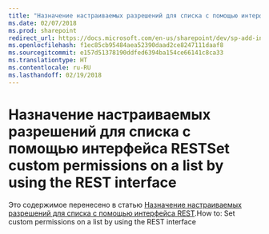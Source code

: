 ```yaml
---
title: "Назначение настраиваемых разрешений для списка с помощью интерфейса REST"
ms.date: 02/07/2018
ms.prod: sharepoint
redirect_url: https://docs.microsoft.com/en-us/sharepoint/dev/sp-add-ins/set-custom-permissions-on-a-list-by-using-the-rest-interface/
ms.openlocfilehash: f1ec85cb95484aea52390daad2ce8247111daaf8
ms.sourcegitcommit: e157d51378190ddfed6394ba154ce66141c8ca33
ms.translationtype: HT
ms.contentlocale: ru-RU
ms.lasthandoff: 02/19/2018
---
```

# <a name="set-custom-permissions-on-a-list-by-using-the-rest-interface"></a><span data-ttu-id="005fb-102">Назначение настраиваемых разрешений для списка с помощью интерфейса REST</span><span class="sxs-lookup"><span data-stu-id="005fb-102">Set custom permissions on a list by using the REST interface</span></span>

<span data-ttu-id="005fb-103">Это содержимое перенесено в статью [Назначение настраиваемых разрешений для списка с помощью интерфейса REST](../../sp-add-ins/set-custom-permissions-on-a-list-by-using-the-rest-interface.md).</span><span class="sxs-lookup"><span data-stu-id="005fb-103">How to: Set custom permissions on a list by using the REST interface</span></span>